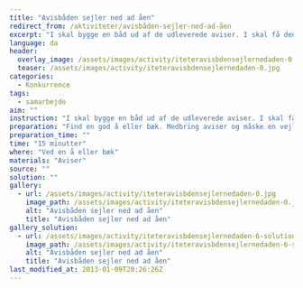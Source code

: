 ```yaml
---
title: "Avisbåden sejler ned ad åen"
redirect_from: /aktiviteter/avisbåden-sejler-ned-ad-åen
excerpt: "I skal bygge en båd ud af de udleverede aviser. I skal få den til at sejle op ad åen. Hvis den sejler på grund, må I få den løs igen, når alle de andre både er sejlet forbi."
language: da
header:
  overlay_image: /assets/images/activity/iteteravisbdensejlernedaden-0.jpg
  teaser: /assets/images/activity/iteteravisbdensejlernedaden-0.jpg
categories: 
  - Konkurrence
tags: 
  - samarbejde
aim: ""
instruction: "I skal bygge en båd ud af de udleverede aviser. I skal få den til at sejle op ad åen. Hvis den sejler på grund, må I få den løs igen, når alle de andre både er sejlet forbi."
preparation: "Find en god å eller bæk. Medbring aviser og måske en vejledning på at bygge en avisbåd."
preparation_time: ""
time: "15 minutter"
where: "Ved en å eller bæk"
materials: "Aviser"
source: ""
solution: ""
gallery:
  - url: /assets/images/activity/iteteravisbdensejlernedaden-0.jpg
    image_path: /assets/images/activity/iteteravisbdensejlernedaden-0.jpg
    alt: "Avisbåden sejler ned ad åen"
    title: "Avisbåden sejler ned ad åen"
gallery_solution:
  - url: /assets/images/activity/iteteravisbdensejlernedaden-6-solution.jpg
    image_path: /assets/images/activity/iteteravisbdensejlernedaden-6-solution.jpg
    alt: "Avisbåden sejler ned ad åen"
    title: "Avisbåden sejler ned ad åen"
last_modified_at: 2013-01-09T20:26:26Z
---
```



